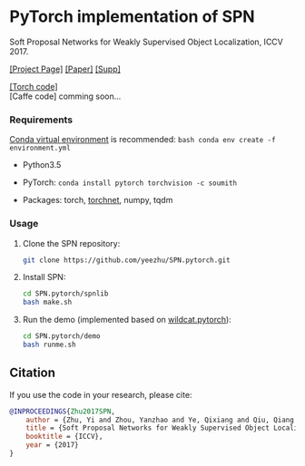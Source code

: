 # PyTorch implementation of SPN

Soft Proposal Networks for Weakly Supervised Object Localization, ICCV 2017.

[[Project Page]](http://yzhu.work/spn) [[Paper]](https://arxiv.org/pdf/1709.01829) [[Supp]](http://yzhu.work/pdffiles/SPN_Supp.pdf) 

[[Torch code]](https://github.com/ZhouYanzhao/SPN)  
[Caffe code] comming soon...

### Requirements
[Conda virtual environment](https://conda.io/docs/user-guide/tasks/manage-environments.html) is recommended:
    ```bash
    conda env create -f environment.yml
    ```

* Python3.5
* PyTorch: `conda install pytorch torchvision -c soumith`

* Packages: torch, [torchnet](https://github.com/pytorch/tnt), numpy, tqdm 

### Usage

1. Clone the SPN repository: 
    ```bash
    git clone https://github.com/yeezhu/SPN.pytorch.git
    ```

2. Install SPN: 
    ```bash
    cd SPN.pytorch/spnlib
    bash make.sh
    ```

3. Run the demo (implemented based on [wildcat.pytorch](https://github.com/durandtibo/wildcat.pytorch)): 
    ```bash
    cd SPN.pytorch/demo
    bash runme.sh
    ```

## Citation 
If you use the code in your research, please cite:
```bibtex
@INPROCEEDINGS{Zhu2017SPN,
    author = {Zhu, Yi and Zhou, Yanzhao and Ye, Qixiang and Qiu, Qiang and Jiao, Jianbin},
    title = {Soft Proposal Networks for Weakly Supervised Object Localization},
    booktitle = {ICCV},
    year = {2017}
}
```
